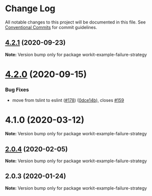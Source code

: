 # Change Log

All notable changes to this project will be documented in this file.
See [Conventional Commits](https://conventionalcommits.org) for commit guidelines.

## [4.2.1](https://github.com/VilledeMontreal/workit/compare/v4.2.0...v4.2.1) (2020-09-23)

**Note:** Version bump only for package workit-example-failure-strategy





# [4.2.0](https://github.com/VilledeMontreal/workit/compare/v4.1.0...v4.2.0) (2020-09-15)


### Bug Fixes

* move from tslint to eslint ([#178](https://github.com/VilledeMontreal/workit/issues/178)) ([0dce14b](https://github.com/VilledeMontreal/workit/commit/0dce14b696649cdff886c3e7a0ffdbbd56b548d7)), closes [#159](https://github.com/VilledeMontreal/workit/issues/159)





# 4.1.0 (2020-03-12)

**Note:** Version bump only for package workit-example-failure-strategy





## [2.0.4](https://github.com/VilledeMontreal/workit/compare/workit-example-failure-strategy@2.0.3...workit-example-failure-strategy@2.0.4) (2020-02-05)

**Note:** Version bump only for package workit-example-failure-strategy





## 2.0.3 (2020-01-24)

**Note:** Version bump only for package workit-example-failure-strategy
